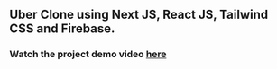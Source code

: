 ## Uber Clone using Next JS, React JS, Tailwind CSS and Firebase.

### Watch the project demo video [here](https://youtu.be/1zpn0WZmXsc)
